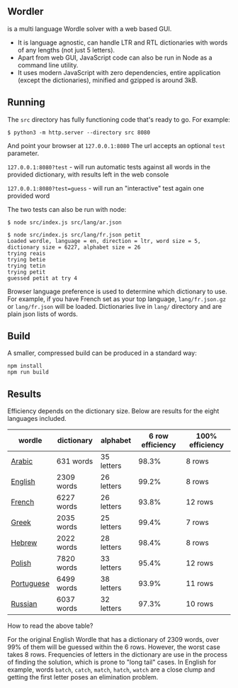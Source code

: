 


## Wordler

is a multi language Wordle solver with a web based GUI.

- It is language agnostic, can handle LTR and RTL dictionaries with words of any lengths
(not just 5 letters).
- Apart from web GUI, JavaScript code can also be run in Node as a command line utility.
- It uses modern JavaScript with zero dependencies, entire application (except the dictionaries),
minified and gzipped is around 3kB.



## Running

The `src` directory has fully functioning code that's ready to go. For example:

```
$ python3 -m http.server --directory src 8080
```

And point your browser at `127.0.0.1:8080` The url accepts an optional `test` parameter.

`127.0.0.1:8080?test` - will run automatic tests against all words in the provided dictionary,
with results left in the web console

`127.0.0.1:8080?test=guess` - will run an "interactive" test again one provided word

The two tests can also be run with node:

```
$ node src/index.js src/lang/ar.json
```

```
$ node src/index.js src/lang/fr.json petit
Loaded wordle, language = en, direction = ltr, word size = 5, dictionary size = 6227, alphabet size = 26
trying reais
trying betie
trying tetin
trying petit
guessed petit at try 4
```

Browser language preference is used to determine which dictionary to use. For example,
if you have French  set as your top language, `lang/fr.json.gz` or `lang/fr.json` will be loaded.
Dictionaries live in `lang/` directory and are plain json lists of words.



## Build

A smaller, compressed build can be produced in a standard way:

```
npm install
npm run build
```



## Results

Efficiency depends on the dictionary size. Below are results for the eight languages included.

| wordle                                                     | dictionary | alphabet   | 6 row efficiency | 100% efficiency |
|------------------------------------------------------------|------------|------------|------------------|-----------------|
| [Arabic](https://arwordle.netlify.app/)                    | 631 words  | 35 letters | 98.3%            | 8 rows          |
| [English](https://www.nytimes.com/games/wordle/index.html) | 2309 words | 26 letters | 99.2%            | 8 rows          |
| [French](https://wordlefrancais.org/)                      | 6227 words | 26 letters | 93.8%            | 12 rows         |
| [Greek](https://dspinellis.github.io/word-master/)         | 2035 words | 25 letters | 99.4%            | 7 rows          |
| [Hebrew](https://wordlehebrew.github.io/)                  | 2022 words | 28 letters | 98.4%            | 8 rows          |
| [Polish](https://sudoku.pl/wordle/)                        | 7820 words | 33 letters | 95.4%            | 12 rows         |
| [Portuguese](https://termo.pt/)                            | 6499 words | 38 letters | 93.9%            | 11 rows         |
| [Russian](https://wordle.belousov.one/)                    | 6037 words | 32 letters | 97.3%            | 10 rows         |

How to read the above table?

For the original English Wordle that has a dictionary of 2309 words, over 99% of them will be guessed
within the 6 rows. However, the worst case takes 8 rows. Frequencies of letters in the dictionary are
use in the process of finding  the solution, which is prone to "long tail" cases. In English for example,
words `batch`, `catch`, `match`, `hatch`, `watch` are a close clump and getting the first letter poses
an elimination problem.
